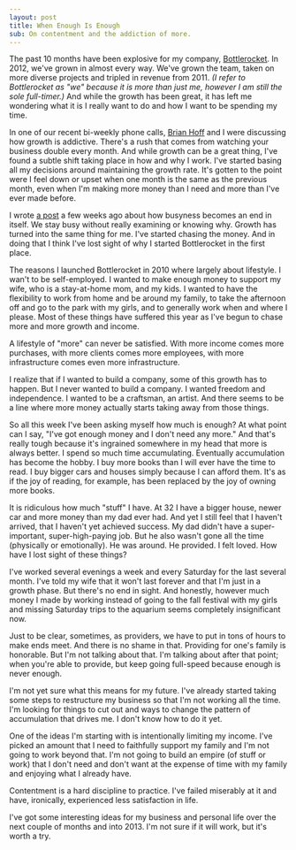 ```yaml
---
layout: post
title: When Enough Is Enough
sub: On contentment and the addiction of more.
---
```


The past 10 months have been explosive for my company, [Bottlerocket](http://www.bottlerocketcreative.com). In 2012, we've grown in almost every way. We've grown the team, taken on more diverse projects and tripled in revenue from 2011. *(I refer to Bottlerocket as "we" because it is more than just me, however I am still the sole full-timer.)* And while the growth has been great, it has left me wondering what it is I really want to do and how I want to be spending my time. 

In one of our recent bi-weekly phone calls, [Brian Hoff](http://www.thedesigncubicle.com) and I were discussing how growth is addictive. There's a rush that comes from watching your business double every month. And while growth can be a great thing, I've found a subtle shift taking place in how and why I work. I've started basing all my decisions around maintaining the growth rate. It's gotten to the point were I feel down or upset when one month is the same as the previous month, even when I'm making more money than I need and more than I've ever made before. 

I wrote [a post](http://thegentlymad.com/2012/09/21/in-search-of-depth/) a few weeks ago about how busyness becomes an end in itself. We stay busy without really examining or knowing why. Growth has turned into the same thing for me. I've started chasing the money. And in doing that I think I've lost sight of why I started Bottlerocket in the first place. 

The reasons I launched Bottlerocket in 2010 where largely about lifestyle. I wan't to be self-employed. I wanted to make enough money to support my wife, who is a stay-at-home mom, and my kids. I wanted to have the flexibility to work from home and be around my family, to take the afternoon off and go to the park with my girls, and to generally work when and where I please. Most of these things have suffered this year as I've begun to chase more and more growth and income. 

A lifestyle of "more" can never be satisfied. With more income comes more purchases, with more clients comes more employees, with more infrastructure comes even more infrastructure. 

I realize that if I wanted to build a company, some of this growth has to happen. But I never wanted to build a company. I wanted freedom and independence. I wanted to be a craftsman, an artist. And there seems to be a line where more money actually starts taking away from those things. 

So all this week I've been asking myself how much is enough? At what point can I say, "I've got enough money and I don't need any more." And that's really tough because it's ingrained somewhere in my head that more is always better. I spend so much time accumulating. Eventually accumulation has become the hobby. I buy more books than I will ever have the time to read. I buy bigger cars and houses simply because I can afford them. It's as if the joy of reading, for example, has been replaced by the joy of owning more books. 

It is ridiculous how much "stuff" I have. At 32 I have a bigger house, newer car and more money than my dad ever had. And yet I still feel that I haven't arrived, that I haven't yet achieved success. My dad didn't have a super-important, super-high-paying job. But he also wasn't gone all the time (physically or emotionally). He was around. He provided. I felt loved. How have I lost sight of these things?

I've worked several evenings a week and every Saturday for the last several month. I've told my wife that it won't last forever and that I'm just in a growth phase. But there's no end in sight. And honestly, however much money I made by working instead of going to the fall festival with my girls and missing Saturday trips to the aquarium seems completely insignificant now.  

Just to be clear, sometimes, as providers, we have to put in tons of hours to make ends meet. And there is no shame in that. Providing for one's family is honorable. But I'm not talking about that. I'm talking about after that point; when you're able to provide, but keep going full-speed because enough is never enough. 

I'm not yet sure what this means for my future. I've already started taking some steps to restructure my business so that I'm not working all the time. I'm looking for things to cut out and ways to change the pattern of accumulation that drives me. I don't know how to do it yet. 

One of the ideas I'm starting with is intentionally limiting my income. I've picked an amount that I need to faithfully support my family and I'm not going to work beyond that. I'm not going to build an empire (of stuff or work) that I don't need and don't want at the expense of time with my family and enjoying what I already have. 

Contentment is a hard discipline to practice. I've failed miserably at it and have, ironically, experienced less satisfaction in life.

I've got some interesting ideas for my business and personal life over the next couple of months and into 2013. I'm not sure if it will work, but it's worth a try. 
